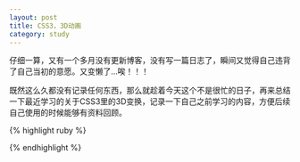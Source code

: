```yaml
---
layout: post
title: CSS3，3D动画
category: study
---
```


仔细一算，又有一个多月没有更新博客，没有写一篇日志了，瞬间又觉得自己违背了自己当初的意愿。又变懒了...唉！！！

既然这么久都没有记录任何东西，那么就趁着今天这个不是很忙的日子，再来总结一下最近学习的关于CSS3里的3D变换，记录一下自己之前学习的内容，方便后续自己使用的时候能够有资料回顾。

{% highlight ruby %}

{% endhighlight %}


